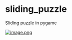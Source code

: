 # sliding_puzzle
 Sliding puzzle in pygame
 
 [![image.png](https://i.postimg.cc/zfwzTt2G/image.png)](https://postimg.cc/qtRHTLdP)
